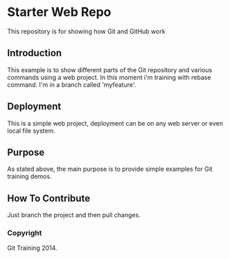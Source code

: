 # Starter Web Repo

This repository is for showing how Git and GitHub work

## Introduction

This example is to show different parts of the Git repository and various commands using a web project. In this moment i'm training with rebase command. I'm in a branch called 'myfeature'.

## Deployment

This is a simple web project, deployment can be on any web server or even local file system.

## Purpose

As stated above, the main purpose is to provide simple examples for Git training demos.

## How To Contribute

Just branch the project and then pull changes.

### Copyright

Git Training 2014.